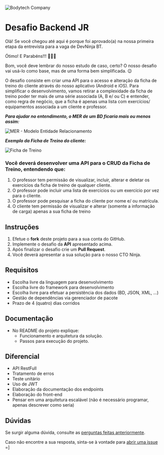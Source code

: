 ![Bodytech Company](https://lh3.googleusercontent.com/XGAFWh7M4Gvsn8UBAD41pm_S1WiCOpCCBxtgdeM1w1LD68F5SZZ5r4YoQynq97l-LcBDFdj3Uwk=s900 "www.bodytech.com.br") 

# Desafio Backend JR
Olá! Se você chegou até aqui é porque foi aprovado(a) na nossa primeira etapa da entrevista para a vaga de DevNinja BT.

Ótimo! E Parabéns!!! :clap::clap::clap:

Bom, você deve lembrar do nosso estudo de caso, certo? O nosso desafio vai usá-lo como base, mas de uma forma bem simplificada. :wink:

O desafio consiste em criar uma API para o acesso e alteração da ficha de treino do cliente através do nosso aplicativo (Android e iOS).
Para simplificar o desenvolvimento, vamos retirar a complexidade da ficha de treino poder ter mais de uma série associada (A, B e/ ou C) e entender, como regra de negócio, que a ficha é apenas uma lista com exercícios/ equipamentos associada a um cliente e professor.


**_Para ajudar no entendimento, o MER de um BD ficaria mais ou menos assim:_**

![MER - Modelo Entidade Relacionamento](https://lh3.googleusercontent.com/MjoXFbh9pNPcBsaHcZwx0bdtQ-CrV_BEGMNrnoQYe_WHlLqN0cJY0zvT6wsKA1jqqXpIbaxRXSg "MER - Modelo Entidade Relacionamento")



**_Exemplo da Ficha de Treino do cliente:_**

![Ficha de Treino](https://lh3.googleusercontent.com/k35lCLH5uI4Ywrw1c_6uIiRJ9X-TSBrCi2mN2yWNtJkWtssehbUaQSzemTGMoSM_54iNsIZO6NY=s500 "Ficha de Treino")


### Você deverá desenvolver uma API para o CRUD da Ficha de Treino, entendendo que:
 1. O professor tem permissão de visualizar, incluir, alterar e deletar os exercícios da ficha de treino de qualquer cliente.
 2. O professor pode incluir uma lista de exercícios ou um exercício por vez para o cliente.
 3. O professor pode pesquisar a ficha do cliente por nome e/ ou matrícula.
 4. O cliente tem permissão de visualizar e alterar (somente a informação de carga) apenas a sua ficha de treino


## Instruções
 1. Efetue o **fork** deste projeto para a sua conta do GitHub.
 2. Implemente o desafio da **API** apresentado acima.
 3. Após finalizar o desafio crie um **Pull Request**.
 4. Você deverá apresentar a sua solução para o nosso CTO Ninja.


## Requisitos
 - Escolha livre da linguagem para desenvolvimento
 - Escolha livre do framework para desenvolvimento
 - Escolha livre para efetuar a persistência dos dados (BD, JSON, XML, ...)
 - Gestão de dependências via gerenciador de pacote
 - Prazo de 4 (quatro) dias corridos


## Documentação
 - No README do projeto explique:
	 - Funcionamento e arquitetura da solução.
	 - Passos para execução do projeto.


## Diferencial
 - API RestFull
 - Tratamento de erros
 - Teste unitário
 - Uso de JWT
 - Elaboração da documentação dos endpoints
 - Elaboração do front-end
 - Pensar em uma arquitetura escalável (não é necessário programar, apenas descrever como seria)


## Dúvidas
Se surgir alguma dúvida, consulte as  [perguntas feitas anteriormente](https://github.com/BodytechCompany/backend-challenge/labels/question).

Caso não encontre a sua resposta, sinta-se à vontade para  [abrir uma issue](https://github.com/BodytechCompany/backend-challenge/issues/new)  =]

